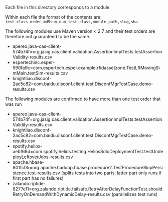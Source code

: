Each file in this directory corresponds to a module.

Within each file the format of the contents are:
`test_class_order_md5sum,num_test_class,module_path,slug,sha`

The following modules use Maven version < 2.7 and their test orders are therefore not guaranteed to be the same.
- apereo.java-cas-client-574b74f=org.jasig.cas.client.validation.AssertionImplTests.testAssertionValidity-results.csv
- espertechinc.esper-590fa9c=com.espertech.esper.example.rfidassetzone.TestLRMovingSimMain.testSim-results.csv
- knightliao.disconf-2ac5c82=com.baidu.disconf.client.test.DisconfMgrTestCase.demo-results.csv

The following modules are confirmed to have more than one test order that was run
- apereo.java-cas-client-574b74f=org.jasig.cas.client.validation.AssertionImplTests.testAssertionValidity-results.csv
- knightliao.disconf-2ac5c82=com.baidu.disconf.client.test.DisconfMgrTestCase.demo-results.csv
- spotify.helios-aebf68d=com.spotify.helios.testing.HeliosSoloDeploymentTest.testUndeployLeftoverJobs-results.csv
- apache.hbase-801fc05=org.apache.hadoop.hbase.procedure2.TestProcedureSkipPersistence.test-results.csv (splits tests into two parts; latter part only runs if first part has no failures)
- zalando.riptide-8277e11=org.zalando.riptide.failsafe.RetryAfterDelayFunctionTest.shouldRetryOnDemandWithDynamicDelay-results.csv (parallelizes test runs)
